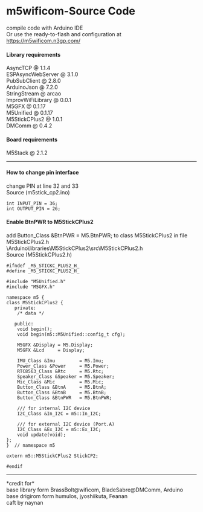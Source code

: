 # m5wificom-Source Code
compile code with Arduino IDE <br>
Or use the ready-to-flash and configuration at<br>
https://m5wificom.n3gp.com/
<h4>Library requirements</h4>
AsyncTCP @ 1.1.4 <br>
ESPAsyncWebServer @ 3.1.0 <br>
PubSubClient @ 2.8.0 <br>
ArduinoJson @ 7.2.0 <br>
StringStream @ arcao <br>
ImprovWiFiLibrary @ 0.0.1 <br>
M5GFX @ 0.1.17 <br>
M5Unified @ 0.1.17 <br>
M5StickCPlus2 @ 1.0.1 <br>
DMComm @ 0.4.2 <br>
<h4>Board requirements</h4>
M5Stack @ 2.1.2<br><hr>
<h4>How to change pin interface</h4>
change PIN at line 32 and 33<br>
Source (m5stick_cp2.ino)

    int INPUT_PIN = 36;
    int OUTPUT_PIN = 26;

<h4>Enable BtnPWR to M5StickCPlus2</h4>
add Button_Class &BtnPWR   = M5.BtnPWR; to class M5StickCPlus2 in file M5StickCPlus2.h <br>
\Arduino\libraries\M5StickCPlus2\src\M5StickCPlus2.h <br>
Source (M5StickCPlus2.h)

    #ifndef _M5_STICKC_PLUS2_H_
    #define _M5_STICKC_PLUS2_H_
    
    #include "M5Unified.h"
    #include "M5GFX.h"
    
    namespace m5 {
    class M5StickCPlus2 {
       private:
        /* data */
    
       public:
        void begin();
        void begin(m5::M5Unified::config_t cfg);
    
        M5GFX &Display = M5.Display;
        M5GFX &Lcd     = Display;
    
        IMU_Class &Imu         = M5.Imu;
        Power_Class &Power     = M5.Power;
        RTC8563_Class &Rtc     = M5.Rtc;
        Speaker_Class &Speaker = M5.Speaker;
        Mic_Class &Mic         = M5.Mic;
        Button_Class &BtnA     = M5.BtnA;
        Button_Class &BtnB     = M5.BtnB;
        Button_Class &BtnPWR   = M5.BtnPWR;
    
        /// for internal I2C device
        I2C_Class &In_I2C = m5::In_I2C;
    
        /// for external I2C device (Port.A)
        I2C_Class &Ex_I2C = m5::Ex_I2C;
        void update(void);
    };
    }  // namespace m5
    
    extern m5::M5StickCPlus2 StickCP2;
    
    #endif
<hr>
*credit for*<br>
base library form BrassBolt@wificom, BladeSabre@DMComm, Arduino<br>
base drigirom form humulos, jyoshiikuta, Feanan<br>
caft by naynan<br>
